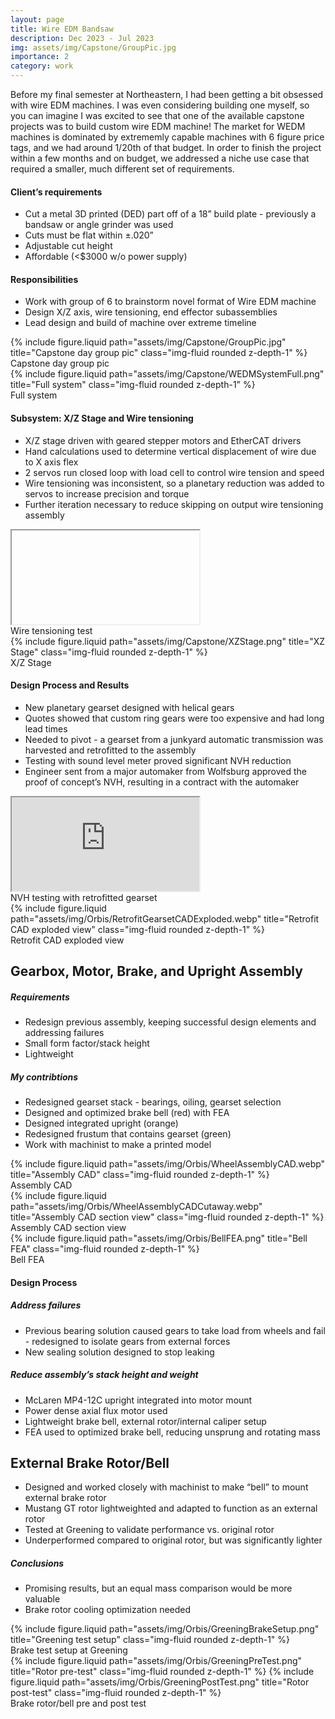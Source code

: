 ```yaml
---
layout: page
title: Wire EDM Bandsaw
description: Dec 2023 - Jul 2023
img: assets/img/Capstone/GroupPic.jpg
importance: 2
category: work
---
```


Before my final semester at Northeastern, I had been getting a bit obsessed with wire EDM machines. I was even considering building one myself, so you can imagine I was excited to see that one of the available capstone projects was to build custom wire EDM machine! The market for WEDM machines is dominated by extrememly capable machines with 6 figure price tags, and we had around 1/20th of that budget. In order to finish the project within a few months and on budget, we addressed a niche use case that required a smaller, much different set of requirements.

#### Client’s requirements
- Cut a metal 3D printed (DED) part off of a 18” build plate - previously a bandsaw or angle grinder was used
- Cuts must be flat within ±.020”
- Adjustable cut height
- Affordable (<$3000 w/o power supply)

#### Responsibilities
- Work with group of 6 to brainstorm novel format of Wire EDM machine
- Design X/Z axis, wire tensioning, end effector subassemblies
- Lead design and build of machine over extreme timeline
        
<div class="row">
    <div class="col-sm mt-3 mt-md-0">
        {% include figure.liquid path="assets/img/Capstone/GroupPic.jpg" title="Capstone day group pic" class="img-fluid rounded z-depth-1" %}
        <div class="caption">
            Capstone day group pic
        </div>
    </div>
    <div class="col-sm mt-3 mt-md-0">
        {% include figure.liquid path="assets/img/Capstone/WEDMSystemFull.png" title="Full system" class="img-fluid rounded z-depth-1" %}
        <div class="caption">
            Full system
        </div>
    </div>
</div>

#### Subsystem: X/Z Stage and Wire tensioning
- X/Z stage driven with geared stepper motors and EtherCAT drivers
- Hand calculations used to determine vertical displacement of wire due to X axis flex
- 2 servos run closed loop with load cell to control wire tension and speed
- Wire tensioning was inconsistent, so a planetary reduction was added to servos to increase precision and torque
- Further iteration necessary to reduce skipping on output wire tensioning assembly

<div class="row">
    <div class="col-sm-8 mt-3 mt-md-0">
       <div class="embed-responsive embed-responsive-16by9">
            <iframe class="embed-responsive-item" src="hhttps://www.youtube.com/embed/F96JPgQnWrg?si=0DWk4l375OWbe68q" allowfullscreen></iframe>
        </div>
        <div class="caption">
            Wire tensioning test
        </div>
    </div>
    <div class="col-sm-4 mt-3 mt-md-0">
         {% include figure.liquid path="assets/img/Capstone/XZStage.png" title="XZ Stage" class="img-fluid rounded z-depth-1" %}
         <div class="caption">
            X/Z Stage
        </div>
    </div>
</div>





#### Design Process and Results
- New planetary gearset designed with helical gears
- Quotes showed that custom ring gears were too expensive and had long lead times
- Needed to pivot - a gearset from a junkyard automatic transmission was harvested and retrofitted to the assembly
- Testing with sound level meter proved significant NVH reduction
- Engineer sent from a major automaker from Wolfsburg approved the proof of concept’s NVH, resulting in a contract with the automaker

<div class="row">
    <div class="col-sm mt-3 mt-md-0">
       <div class="embed-responsive embed-responsive-16by9">
            <iframe class="embed-responsive-item" src="https://www.youtube.com/embed/mO29dz6uq9s?si=jJons5ZZu0bz3p0Z" allowfullscreen></iframe>
        </div>
        <div class="caption">
            NVH testing with retrofitted gearset
        </div>
    </div>
    <div class="col-sm mt-3 mt-md-0">
         {% include figure.liquid path="assets/img/Orbis/RetrofitGearsetCADExploded.webp" title="Retrofit CAD exploded view" class="img-fluid rounded z-depth-1" %}
         <div class="caption">
            Retrofit CAD exploded view
        </div>
    </div>
</div>



## Gearbox, Motor, Brake, and Upright Assembly

##### Requirements
- Redesign previous assembly, keeping successful design elements and addressing failures
- Small form factor/stack height
- Lightweight

##### My contribtions
- Redesigned gearset stack - bearings, oiling, gearset selection
- Designed and optimized brake bell (red) with FEA
- Designed integrated upright (orange)
- Redesigned frustum that contains gearset (green)
- Work with machinist to make a printed model

<div class="row">
    <div class="col-sm mt-3 mt-md-0">
        {% include figure.liquid path="assets/img/Orbis/WheelAssemblyCAD.webp" title="Assembly CAD" class="img-fluid rounded z-depth-1" %}
        <div class="caption">
            Assembly CAD
        </div>
    </div>
    <div class="col-sm mt-3 mt-md-0">
        {% include figure.liquid path="assets/img/Orbis/WheelAssemblyCADCutaway.webp" title="Assembly CAD section view" class="img-fluid rounded z-depth-1" %}
        <div class="caption">
            Assembly CAD section view
        </div>
    </div>
    <div class="col-sm mt-3 mt-md-0">
        {% include figure.liquid path="assets/img/Orbis/BellFEA.png" title="Bell FEA" class="img-fluid rounded z-depth-1" %}
        <div class="caption">
            Bell FEA
        </div>
    </div>
</div>

#### Design Process

##### Address failures
- Previous bearing solution caused gears to take load from wheels and fail - redesigned to isolate gears from external forces
- New sealing solution designed to stop leaking

##### Reduce assembly’s stack height and weight
- McLaren MP4-12C upright integrated into motor mount
- Power dense axial flux motor used
- Lightweight brake bell, external rotor/internal caliper setup
- FEA used to optimized brake bell, reducing unsprung and rotating mass
  
  

## External Brake Rotor/Bell
- Designed and worked closely with machinist to make “bell” to mount external brake rotor
- Mustang GT rotor lightweighted and adapted to function as an external rotor
- Tested at Greening to validate performance vs. original rotor
- Underperformed compared to original rotor, but was significantly lighter

##### Conclusions
- Promising results, but an equal mass comparison would be
more valuable
- Brake rotor cooling optimization needed

<div class="row">
    <div class="col-sm-7 mt-3 mt-md-0">
        {% include figure.liquid path="assets/img/Orbis/GreeningBrakeSetup.png" title="Greening test setup" class="img-fluid rounded z-depth-1" %}
        <div class="caption">
            Brake test setup at Greening
        </div>
    </div>
    <div class="col-sm-5 mt-3 mt-md-0">
        {% include figure.liquid path="assets/img/Orbis/GreeningPreTest.png" title="Rotor pre-test" class="img-fluid rounded z-depth-1" %}
        {% include figure.liquid path="assets/img/Orbis/GreeningPostTest.png" title="Rotor post-test" class="img-fluid rounded z-depth-1" %}
        <div class="caption">
            Brake rotor/bell pre and post test
        </div>
    </div>
</div>